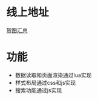 # 线上地址
[贺图汇总](https://gbf.huijiwiki.com/wiki/%E8%B4%BA%E5%9B%BE%E6%B1%87%E6%80%BB)

# 功能
* 数据读取和页面渲染通过lua实现
* 样式布局通过css和js实现
* 搜索功能通过js实现
